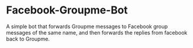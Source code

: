 # Facebook-Groupme-Bot

A simple bot that forwards Groupme messages to Facebook group messages of the same name, and then forwards the replies from facebook back to Groupme. 
